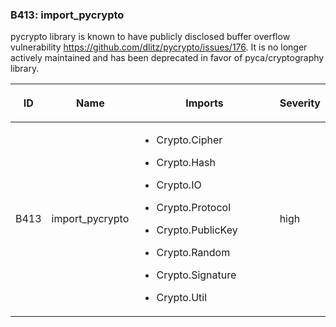 ### B413: import\_pycrypto

pycrypto library is known to have publicly disclosed buffer overflow
vulnerability <https://github.com/dlitz/pycrypto/issues/176>. It is no
longer actively maintained and has been deprecated in favor of
pyca/cryptography library.

<table class="docutils align-default">
<colgroup>
<col style="width: 8%" />
<col style="width: 28%" />
<col style="width: 49%" />
<col style="width: 15%" />
</colgroup>
<thead>
<tr class="header row-odd">
<th class="head"><p>ID</p></th>
<th class="head"><p>Name</p></th>
<th class="head"><p>Imports</p></th>
<th class="head"><p>Severity</p></th>
</tr>
</thead>
<tbody>
<tr class="odd row-even">
<td><p>B413</p></td>
<td><p>import_pycrypto</p></td>
<td><ul>
<li><p>Crypto.Cipher</p></li>
<li><p>Crypto.Hash</p></li>
<li><p>Crypto.IO</p></li>
<li><p>Crypto.Protocol</p></li>
<li><p>Crypto.PublicKey</p></li>
<li><p>Crypto.Random</p></li>
<li><p>Crypto.Signature</p></li>
<li><p>Crypto.Util</p></li>
</ul></td>
<td><p>high</p></td>
</tr>
</tbody>
</table>
